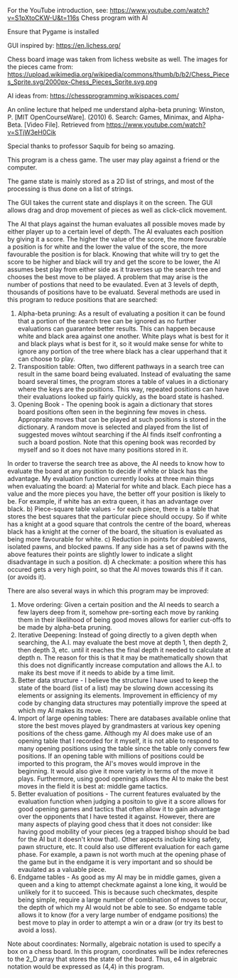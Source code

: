 For the YouTube introduction, see: https://www.youtube.com/watch?v=S1pXtoCKW-U&t=116s
Chess program with AI

Ensure that Pygame is installed

GUI inspired by:
https://en.lichess.org/

Chess board image was taken from lichess website as well.
The images for the pieces came from:
https://upload.wikimedia.org/wikipedia/commons/thumb/b/b2/Chess_Pieces_Sprite.svg/2000px-Chess_Pieces_Sprite.svg.png

AI ideas from:
https://chessprogramming.wikispaces.com/

An online lecture that helped me understand alpha-beta pruning:
Winston, P. [MIT OpenCourseWare]. (2010) 6. Search: Games, Minimax,
and Alpha-Beta. [Video File]. Retrieved from https://www.youtube.com/watch?v=STjW3eH0Cik

Special thanks to professor Saquib for being so amazing.

This program is a chess game. The user may play against a friend or the
computer.

The game state is mainly stored as a 2D list of strings, and most of the
processing is thus done on a list of strings.

The GUI takes the current state and displays it on the screen. The GUI allows
drag and drop movement of pieces as well as click-click movement.

The AI that plays against the human evaluates all possible moves made by either
player up to a certain level of depth. The AI evaluates each position by giving
it a score. The higher the value of the score, the more favourable a position
is for white and the lower the value of the score, the more favourable the
position is for black. Knowing that white will try to get the score to be higher
and black will try and get the score to be lower, the AI assumes best play from
either side as it traverses up the search tree and chooses the best move to be
played. A problem that may arise is the number of postions that need to be
evaulated. Even at 3 levels of depth, thousands of positions have to be
evaluatd.
Several methods are used in this program to reduce positions that are searched:
1. Alpha-beta pruning: As a result of  evaluating a position it can be found
that a portion of the search tree can be ignored as no further evaluations can
guarantee better results. This can happen because white and black area against
one another. White plays what is best for it and black plays what is best for it,
so it would make sense for white to ignore any portion of the tree where black
has a clear upperhand that it can choose to play.
2. Transposition table: Often, two different pathways in a search tree can result
in the same board being evaluated. Instead of evaluating the same board several
times, the program stores a table of values in a dictionary where the keys are
the positions. This way, repeated positions can have their evaluations looked up
fairly quickly, as the board state is hashed.
3. Opening Book - The opening book is again a dictionary that stores board
positions often seen in the beginning few moves in chess. Appropraite moves that
can be played at such positions is stored in the dictionary. A random move is
selected and played from the list of suggested moves wihtout searching if the AI
finds itself confronting a such a board postion. Note that this opening book was
recorded by myself and so it does not have many positions stored in it.

In order to traverse the search tree as above, the AI needs to know how to evaluate the
board at any position to decide if white or black has the advantage. My evaluation
function currently looks at three main things when evaluating the board:
   a) Material for white and black. Each piece has a value and the more pieces you have,
       the better off your position is likely to be. For example, if white has an extra
       queen, it has an advantage over black.
   b) Piece-square table values - for each piece, there is a table that stores the best
       squares that the particular piece should occupy. So if white has a knight at a
       good square that controls the centre of the board, whereas black has a knight
       at the corner of the board, the situation is evaluated as being more favourable
       for white.
   c) Reduction in points for doubled pawns, isolated pawns, and blocked pawns. If any
       side has a set of pawns with the above features their points are slightly lower
       to indicate a slight disadvantage in such a position.
   d) A checkmate: a position where this has occured gets a very high point, so that the
       AI moves towards this if it can. (or avoids it).

There are also several ways in which this program may be improved:
1. Move ordering: Given a certain position and the AI needs to search a few layers
deep from it, somehow pre-sorting each move by ranking them in their likelihood of
being good moves allows for earlier cut-offs to be made by alpha-beta pruning.
2. Iterative Deepening: Instead of going directly to a given depth when searching,
the A.I. may evaluate the best move at depth 1, then depth 2, then depth 3, etc.
until it reaches the final depth it needed to calculate at depth n. The reason for
this is that it may be mathematically shown that this does not dignificantly increase
computation and allows the A.I. to make its best move if it needs to abide by a
time limit.
3. Better data structure - I believe the structure I have used to keep the state of
the board (list of a list) may be slowing down accessing its elements or assigning
its elements. Improvement in efficiency of my code by changing data structures may
potentially improve the speed at which my AI makes its move.
4. Import of large opening tables: There are databases available online that store
the best moves played by grandmasters at various key opening positions of the chess
game. Although my AI does make use of an opening table that I recorded for it myself,
it is not able to respond to many opening positions using the table since the table
only convers few positions. If an opening table with millions of positions could be
imported to this program, the AI's moves would improve in the beginning. It would also
give it more variety in terms of the move it plays. Furthermore, using good openings
allows the AI to make the best moves in the field it is best at: middle game tactics.
5. Better evaluation of positions - The current features evaluated by the evaluation
function when judging a positoin to give it a score allows for good opening games and
tactics that often allow it to gain advantage over the opponents that I have tested it
against. However, there are many aspects of playing good chess that it does not
consider: like having good mobility of your pieces (eg a trapped bishop should be bad
for the AI but it doesn't know that). Other aspects include king safety, pawn structure,
etc. It could also use different evaluation for each game phase. For example, a pawn is
not worth much at the opening phase of the game but in the endgame it is very important
and so should be evaulated as a valuable piece.
6. Endgame tables - As good as my AI may be in middle games, given a queen and a king to
attempt checkmate against a lone king, it would be unlikely for it to succeed. This is
because such checkmates, despite being simple, require a large number of combination of
moves to occur, the depth of which my AI would not be able to see. So endgame table allows
it to know (for a very large number of endgame positions) the best move to play in order
to attempt a win or a draw (or try its best to avoid a loss).


Note about coordinates:
Normally, algebraic notation is used to specify a box on a chess board. In this
program, coordinates will be index referecnes to the 2_D array that stores the
state of the board. Thus, e4 in algebraic notation would be expressed as (4,4)
in this program.
